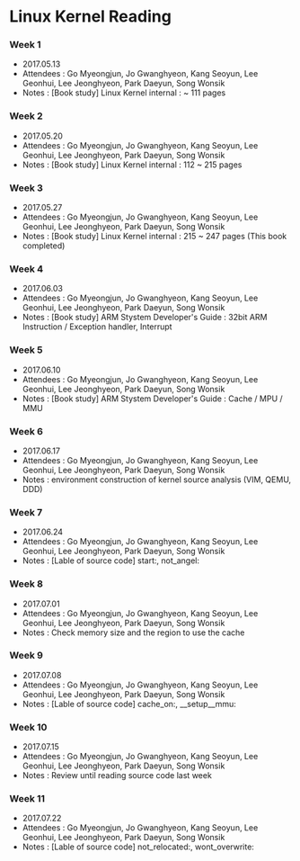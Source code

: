 # Linux Kernel Reading

### Week 1
- 2017.05.13
- Attendees : Go Myeongjun, Jo Gwanghyeon, Kang Seoyun, Lee Geonhui, Lee Jeonghyeon, Park Daeyun, Song Wonsik
- Notes : [Book study] Linux Kernel internal : ~ 111 pages

### Week 2
- 2017.05.20
- Attendees : Go Myeongjun, Jo Gwanghyeon, Kang Seoyun, Lee Geonhui, Lee Jeonghyeon, Park Daeyun, Song Wonsik
- Notes : [Book study] Linux Kernel internal : 112 ~ 215 pages

### Week 3
- 2017.05.27
- Attendees : Go Myeongjun, Jo Gwanghyeon, Kang Seoyun, Lee Geonhui, Lee Jeonghyeon, Park Daeyun, Song Wonsik
- Notes : [Book study] Linux Kernel internal : 215 ~ 247 pages (This book completed)

### Week 4
- 2017.06.03
- Attendees : Go Myeongjun, Jo Gwanghyeon, Kang Seoyun, Lee Geonhui, Lee Jeonghyeon, Park Daeyun, Song Wonsik
- Notes : [Book study] ARM Stystem Developer's Guide : 32bit ARM Instruction / Exception handler, Interrupt

### Week 5
- 2017.06.10
- Attendees : Go Myeongjun, Jo Gwanghyeon, Kang Seoyun, Lee Geonhui, Lee Jeonghyeon, Park Daeyun, Song Wonsik
- Notes : [Book study] ARM Stystem Developer's Guide : Cache / MPU / MMU

### Week 6
- 2017.06.17
- Attendees : Go Myeongjun, Jo Gwanghyeon, Kang Seoyun, Lee Geonhui, Lee Jeonghyeon, Park Daeyun, Song Wonsik
- Notes : environment construction of kernel source analysis (VIM, QEMU, DDD)

### Week 7
- 2017.06.24
- Attendees : Go Myeongjun, Jo Gwanghyeon, Kang Seoyun, Lee Geonhui, Lee Jeonghyeon, Park Daeyun, Song Wonsik
- Notes : [Lable of source code] start:, not_angel:

### Week 8
- 2017.07.01
- Attendees : Go Myeongjun, Jo Gwanghyeon, Kang Seoyun, Lee Geonhui, Lee Jeonghyeon, Park Daeyun, Song Wonsik
- Notes : Check memory size and the region to use the cache

### Week 9
- 2017.07.08
- Attendees : Go Myeongjun, Jo Gwanghyeon, Kang Seoyun, Lee Geonhui, Lee Jeonghyeon, Park Daeyun, Song Wonsik
- Notes : [Lable of source code] cache_on:, __setup__mmu:

### Week 10
- 2017.07.15
- Attendees : Go Myeongjun, Jo Gwanghyeon, Kang Seoyun, Lee Geonhui, Lee Jeonghyeon, Park Daeyun, Song Wonsik
- Notes : Review until reading source code last week

### Week 11
- 2017.07.22
- Attendees : Go Myeongjun, Jo Gwanghyeon, Kang Seoyun, Lee Geonhui, Lee Jeonghyeon, Park Daeyun, Song Wonsik
- Notes : [Lable of source code] not_relocated:, wont_overwrite:
